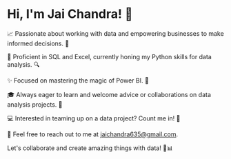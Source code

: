 # Hi, I'm Jai Chandra! 👋

📈 Passionate about working with data and empowering businesses to make informed decisions. 💼

🐍 Proficient in SQL and Excel, currently honing my Python skills for data analysis. 🔍

✨ Focused on mastering the magic of Power BI. 🔮

🎓 Always eager to learn and welcome advice or collaborations on data analysis projects. 🤝

💻 Interested in teaming up on a data project? Count me in! 👥

📧 Feel free to reach out to me at jaichandra635@gmail.com.

Let's collaborate and create amazing things with data! 🌟📊
